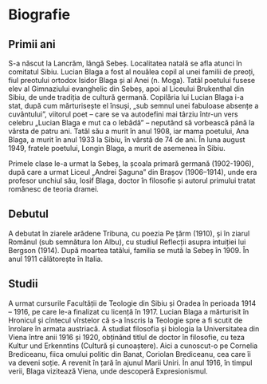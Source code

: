 # Biografie
## Primii ani
S-a născut la Lancrăm, lângă Sebeș. Localitatea natală se afla atunci în comitatul Sibiu. Lucian Blaga a fost al nouălea copil al unei familii de preoți, fiul preotului ortodox Isidor Blaga și al Anei (n. Moga). Tatăl poetului fusese elev al Gimnaziului evanghelic din Sebeș, apoi al Liceului Brukenthal din Sibiu, de unde tradiția de cultură germană. Copilăria lui Lucian Blaga i-a stat, după cum mărturisește el însuși, „sub semnul unei fabuloase absențe a cuvântului”, viitorul poet – care se va autodefini mai târziu într-un vers celebru „Lucian Blaga e mut ca o lebădă” – neputând să vorbească până la vârsta de patru ani. Tatăl său a murit în anul 1908, iar mama poetului, Ana Blaga, a murit în anul 1933 la Sibiu, în vârstă de 74 de ani. În luna august 1949, fratele poetului, Longin Blaga, a murit de asemenea în Sibiu.

Primele clase le-a urmat la Sebeș, la școala primară germană (1902-1906), după care a urmat Liceul „Andrei Șaguna” din Brașov (1906–1914), unde era profesor unchiul său, Iosif Blaga, doctor în filosofie și autorul primului tratat românesc de teoria dramei.

## Debutul
A debutat în ziarele arădene Tribuna, cu poezia Pe țărm (1910), și în ziarul Românul (sub semnătura Ion Albu), cu studiul Reflecții asupra intuiției lui Bergson (1914). După moartea tatălui, familia se mută la Sebeș în 1909. În anul 1911 călătorește în Italia.

## Studii
A urmat cursurile Facultății de Teologie din Sibiu și Oradea în perioada 1914 – 1916, pe care le-a finalizat cu licență în 1917. Lucian Blaga a mărturisit în Hronicul și cîntecul vîrstelor că s-a înscris la Teologie spre a fi scutit de înrolare în armata austriacă. A studiat filosofia și biologia la Universitatea din Viena între anii 1916 și 1920, obținând titlul de doctor în filosofie, cu teza Kultur und Erkenntins (Cultură și cunoaștere). Aici a cunoscut-o pe Cornelia Brediceanu, fiica omului politic din Banat, Coriolan Brediceanu, cea care îi va deveni soție. A revenit în țară în ajunul Marii Uniri. În anul 1916, în timpul verii, Blaga vizitează Viena, unde descoperă Expresionismul.